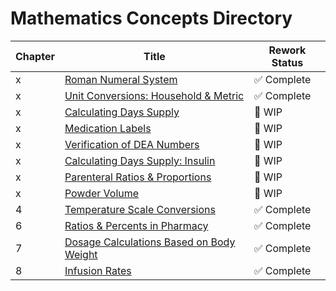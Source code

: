 # Mathematics Concepts Directory

| Chapter | Title | Rework Status |
|---------|-------|---------------|
| x | [Roman Numeral System](./roman_numerals.md) | ✅ Complete |
| x | [Unit Conversions: Household & Metric](./unit_conversions.md) | ✅ Complete |
| x | [Calculating Days Supply](./days_supply.md) | 🚧 WIP |
| x | [Medication Labels](./medication_labels.md) | 🚧 WIP |
| x | [Verification of DEA Numbers](./dea_numbers.md) | 🚧 WIP |
| x | [Calculating Days Supply: Insulin](./insulin_math.md) | 🚧 WIP |
| x | [Parenteral Ratios & Proportions](./parenteral_ratios.md) | 🚧 WIP |
| x | [Powder Volume](./powder_volume.md) | 🚧 WIP |
| 4 | [Temperature Scale Conversions](./temperature_scale_conversions.md) | ✅ Complete |
| 6 | [Ratios & Percents in Pharmacy](./percents_ratios.md) | ✅ Complete |
| 7 | [Dosage Calculations Based on Body Weight](./body_weight_calculations.md) | ✅ Complete |
| 8 | [Infusion Rates](./flow_drip_rate.md) | ✅ Complete |
